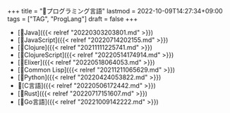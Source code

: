 +++
title = "📁プログラミング言語"
lastmod = 2022-10-09T14:27:34+09:00
tags = ["TAG", "ProgLang"]
draft = false
+++

-   [📝Java]({{< relref "20220303203801.md" >}})
-   [📝JavaScript]({{< relref "20220714202155.md" >}})
-   [📝Clojure]({{< relref "20211111225741.md" >}})
-   [📝ClojureScript]({{< relref "20220514174914.md" >}})
-   [📝Elixer]({{< relref "20220518064053.md" >}})
-   [📝Common Lisp]({{< relref "20211211065629.md" >}})
-   [📝Python]({{< relref "20220424053822.md" >}})
-   📝[C言語]({{< relref "20220506172442.md" >}})
-   [📝Rust]({{< relref "20220717151607.md" >}})
-   [📝Go言語]({{< relref "20221009142222.md" >}})
